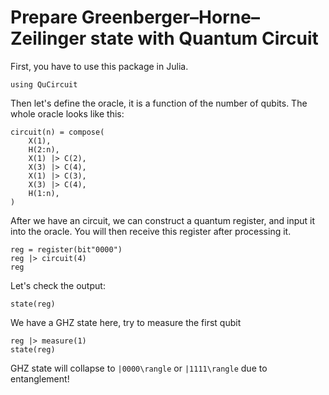 # Prepare Greenberger–Horne–Zeilinger state with Quantum Circuit

First, you have to use this package in Julia.

```@example GHZ
using QuCircuit
```

Then let's define the oracle, it is a function of the number of qubits.
The whole oracle looks like this:


```@example GHZ
circuit(n) = compose(
    X(1),
    H(2:n),
    X(1) |> C(2),
    X(3) |> C(4),
    X(1) |> C(3),
    X(3) |> C(4),
    H(1:n),
)
```

After we have an circuit, we can construct a quantum register, and
input it into the oracle. You will then receive this register after
processing it.

```@example GHZ
reg = register(bit"0000")
reg |> circuit(4)
reg
```

Let's check the output:

```@example GHZ
state(reg)
```

We have a GHZ state here, try to measure the first qubit

```@example GHZ
reg |> measure(1)
state(reg)
```

GHZ state will collapse to ``|0000\rangle`` or ``|1111\rangle`` due to entanglement!

